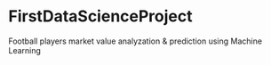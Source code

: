 # FirstDataScienceProject
Football players market value analyzation &amp; prediction using Machine Learning
